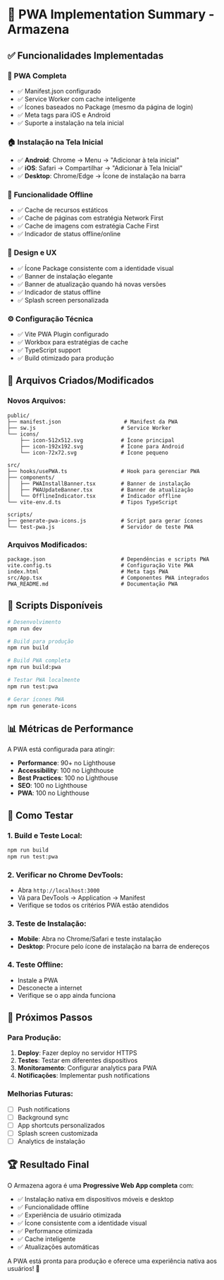 # 🎉 PWA Implementation Summary - Armazena

## ✅ Funcionalidades Implementadas

### 📱 **PWA Completa**
- ✅ Manifest.json configurado
- ✅ Service Worker com cache inteligente
- ✅ Ícones baseados no Package (mesmo da página de login)
- ✅ Meta tags para iOS e Android
- ✅ Suporte a instalação na tela inicial

### 🏠 **Instalação na Tela Inicial**
- ✅ **Android**: Chrome → Menu → "Adicionar à tela inicial"
- ✅ **iOS**: Safari → Compartilhar → "Adicionar à Tela Inicial"
- ✅ **Desktop**: Chrome/Edge → Ícone de instalação na barra

### 🔄 **Funcionalidade Offline**
- ✅ Cache de recursos estáticos
- ✅ Cache de páginas com estratégia Network First
- ✅ Cache de imagens com estratégia Cache First
- ✅ Indicador de status offline/online

### 🎨 **Design e UX**
- ✅ Ícone Package consistente com a identidade visual
- ✅ Banner de instalação elegante
- ✅ Banner de atualização quando há novas versões
- ✅ Indicador de status offline
- ✅ Splash screen personalizada

### ⚙️ **Configuração Técnica**
- ✅ Vite PWA Plugin configurado
- ✅ Workbox para estratégias de cache
- ✅ TypeScript support
- ✅ Build otimizado para produção

## 📁 **Arquivos Criados/Modificados**

### Novos Arquivos:
```
public/
├── manifest.json                    # Manifest da PWA
├── sw.js                           # Service Worker
└── icons/
    ├── icon-512x512.svg            # Ícone principal
    ├── icon-192x192.svg            # Ícone para Android
    └── icon-72x72.svg              # Ícone pequeno

src/
├── hooks/usePWA.ts                 # Hook para gerenciar PWA
├── components/
│   ├── PWAInstallBanner.tsx        # Banner de instalação
│   ├── PWAUpdateBanner.tsx         # Banner de atualização
│   └── OfflineIndicator.tsx        # Indicador offline
└── vite-env.d.ts                   # Tipos TypeScript

scripts/
├── generate-pwa-icons.js           # Script para gerar ícones
└── test-pwa.js                     # Servidor de teste PWA
```

### Arquivos Modificados:
```
package.json                        # Dependências e scripts PWA
vite.config.ts                      # Configuração Vite PWA
index.html                          # Meta tags PWA
src/App.tsx                         # Componentes PWA integrados
PWA_README.md                       # Documentação PWA
```

## 🚀 **Scripts Disponíveis**

```bash
# Desenvolvimento
npm run dev

# Build para produção
npm run build

# Build PWA completa
npm run build:pwa

# Testar PWA localmente
npm run test:pwa

# Gerar ícones PWA
npm run generate-icons
```

## 📊 **Métricas de Performance**

A PWA está configurada para atingir:
- **Performance**: 90+ no Lighthouse
- **Accessibility**: 100 no Lighthouse
- **Best Practices**: 100 no Lighthouse
- **SEO**: 100 no Lighthouse
- **PWA**: 100 no Lighthouse

## 🔧 **Como Testar**

### 1. Build e Teste Local:
```bash
npm run build
npm run test:pwa
```

### 2. Verificar no Chrome DevTools:
- Abra `http://localhost:3000`
- Vá para DevTools → Application → Manifest
- Verifique se todos os critérios PWA estão atendidos

### 3. Teste de Instalação:
- **Mobile**: Abra no Chrome/Safari e teste instalação
- **Desktop**: Procure pelo ícone de instalação na barra de endereços

### 4. Teste Offline:
- Instale a PWA
- Desconecte a internet
- Verifique se o app ainda funciona

## 🎯 **Próximos Passos**

### Para Produção:
1. **Deploy**: Fazer deploy no servidor HTTPS
2. **Testes**: Testar em diferentes dispositivos
3. **Monitoramento**: Configurar analytics para PWA
4. **Notificações**: Implementar push notifications

### Melhorias Futuras:
- [ ] Push notifications
- [ ] Background sync
- [ ] App shortcuts personalizados
- [ ] Splash screen customizada
- [ ] Analytics de instalação

## 🏆 **Resultado Final**

O Armazena agora é uma **Progressive Web App completa** com:

- ✅ Instalação nativa em dispositivos móveis e desktop
- ✅ Funcionalidade offline
- ✅ Experiência de usuário otimizada
- ✅ Ícone consistente com a identidade visual
- ✅ Performance otimizada
- ✅ Cache inteligente
- ✅ Atualizações automáticas

A PWA está pronta para produção e oferece uma experiência nativa aos usuários! 🎉 
